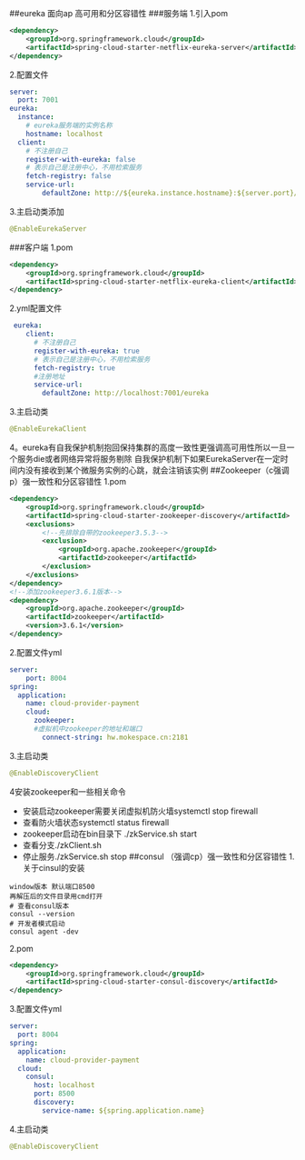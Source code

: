 ##eureka   面向ap  高可用和分区容错性
###服务端
1.引入pom
```xml
<dependency>
    <groupId>org.springframework.cloud</groupId>
    <artifactId>spring-cloud-starter-netflix-eureka-server</artifactId>
</dependency>
```
2.配置文件
```yml
server:
  port: 7001
eureka:
  instance:
    # eureka服务端的实例名称
    hostname: localhost
  client:
    # 不注册自己
    register-with-eureka: false
    # 表示自己是注册中心，不用检索服务
    fetch-registry: false
    service-url:
        defaultZone: http://${eureka.instance.hostname}:${server.port}/eureka/
```
3.主启动类添加 
```java
@EnableEurekaServer
```
###客户端
1.pom
```xml
<dependency>
    <groupId>org.springframework.cloud</groupId>
    <artifactId>spring-cloud-starter-netflix-eureka-client</artifactId>
</dependency>
```
2.yml配置文件
```yml
 eureka:
    client:
      # 不注册自己
      register-with-eureka: true
      # 表示自己是注册中心，不用检索服务
      fetch-registry: true
      #注册地址
      service-url:
        defaultZone: http://localhost:7001/eureka
```
3.主启动类
```java
@EnableEurekaClient
```
4。eureka有自我保护机制抱回保持集群的高度一致性更强调高可用性所以一旦一个服务die或者网络异常将服务剔除  自我保护机制下如果EurekaServer在一定时间内没有接收到某个微服务实例的心跳，就会注销该实例
##Zookeeper（c强调p）强一致性和分区容错性
1.pom
```xml
<dependency>
    <groupId>org.springframework.cloud</groupId>
    <artifactId>spring-cloud-starter-zookeeper-discovery</artifactId>
    <exclusions>
        <!--先排除自带的zookeeper3.5.3-->
        <exclusion>
            <groupId>org.apache.zookeeper</groupId>
            <artifactId>zookeeper</artifactId>
        </exclusion>
    </exclusions>
</dependency>
<!--添加zookeeper3.6.1版本-->
<dependency>
    <groupId>org.apache.zookeeper</groupId>
    <artifactId>zookeeper</artifactId>
    <version>3.6.1</version>
</dependency>
```
2.配置文件yml
```yml
server:
    port: 8004
spring:
  application:
    name: cloud-provider-payment
    cloud:
      zookeeper:
      #虚拟机中zookeeper的地址和端口
        connect-string: hw.mokespace.cn:2181
```        
3.主启动类
```java
@EnableDiscoveryClient
```
4安装zookeeper和一些相关命令
* 安装启动zookeeper需要关闭虚拟机防火墙systemctl stop firewall
* 查看防火墙状态systemctl status firewall
* zookeeper启动在bin目录下 ./zkService.sh start
* 查看分支./zkClient.sh
* 停止服务./zkService.sh stop
##consul （强调cp）强一致性和分区容错性
1.关于cinsul的安装
```text
window版本 默认端口8500
再解压后的文件目录用cmd打开
# 查看consul版本
consul --version
# 开发者模式启动
consul agent -dev
```
2.pom
```xml
<dependency>
    <groupId>org.springframework.cloud</groupId>
    <artifactId>spring-cloud-starter-consul-discovery</artifactId>
</dependency>
```
3.配置文件yml
```yml
server:
  port: 8004
spring:
  application:
    name: cloud-provider-payment
  cloud:
    consul:
      host: localhost
      port: 8500
      discovery:
        service-name: ${spring.application.name}
```        
4.主启动类
```java
@EnableDiscoveryClient
```






